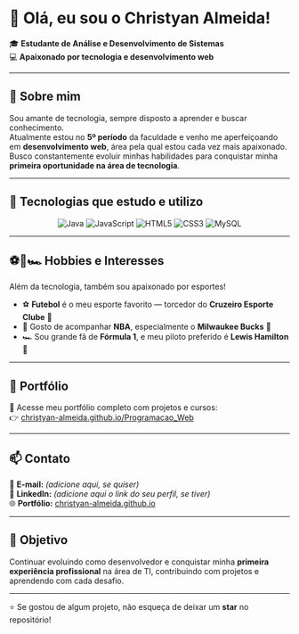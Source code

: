 # 👋 Olá, eu sou o Christyan Almeida!

🎓 **Estudante de Análise e Desenvolvimento de Sistemas**  
💻 **Apaixonado por tecnologia e desenvolvimento web**

---

## 🚀 Sobre mim

Sou amante de tecnologia, sempre disposto a aprender e buscar conhecimento.  
Atualmente estou no **5º período** da faculdade e venho me aperfeiçoando em **desenvolvimento web**, área pela qual estou cada vez mais apaixonado.  
Busco constantemente evoluir minhas habilidades para conquistar minha **primeira oportunidade na área de tecnologia**.  

---

## 🧠 Tecnologias que estudo e utilizo

<div align="center">

![Java](https://img.shields.io/badge/Java-%23ED8B00.svg?style=for-the-badge&logo=openjdk&logoColor=white)
![JavaScript](https://img.shields.io/badge/JavaScript-%23323330.svg?style=for-the-badge&logo=javascript&logoColor=%23F7DF1E)
![HTML5](https://img.shields.io/badge/HTML5-%23E34F26.svg?style=for-the-badge&logo=html5&logoColor=white)
![CSS3](https://img.shields.io/badge/CSS3-%231572B6.svg?style=for-the-badge&logo=css3&logoColor=white)
![MySQL](https://img.shields.io/badge/MySQL-%2300f.svg?style=for-the-badge&logo=mysql&logoColor=white)

</div>

---

## ⚽🏀🏎️ Hobbies e Interesses

Além da tecnologia, também sou apaixonado por esportes!  
- ⚽ **Futebol** é o meu esporte favorito — torcedor do **Cruzeiro Esporte Clube** 💙  
- 🏀 Gosto de acompanhar **NBA**, especialmente o **Milwaukee Bucks** 🦌  
- 🏎️ Sou grande fã de **Fórmula 1**, e meu piloto preferido é **Lewis Hamilton** 🏁  

---

## 📂 Portfólio

🔗 Acesse meu portfólio completo com projetos e cursos:  
👉 [christyan-almeida.github.io/Programacao_Web](https://christyan-almeida.github.io/Programacao_Web/#cursos)

---

## 📫 Contato

📧 **E-mail:** *(adicione aqui, se quiser)*  
💼 **LinkedIn:** *(adicione aqui o link do seu perfil, se tiver)*  
🌐 **Portfólio:** [christyan-almeida.github.io](https://christyan-almeida.github.io/Programacao_Web/#cursos)

---

## 🌱 Objetivo

Continuar evoluindo como desenvolvedor e conquistar minha **primeira experiência profissional** na área de TI, contribuindo com projetos e aprendendo com cada desafio.

---

⭐ Se gostou de algum projeto, não esqueça de deixar um **star** no repositório!
